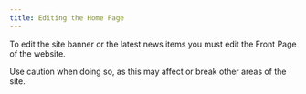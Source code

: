 ```yaml
---
title: Editing the Home Page
---
```

To edit the site banner or the latest news items you must edit the Front Page of the website.

Use caution when doing so, as this may affect or break other areas of the site.
